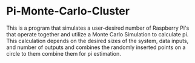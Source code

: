 # Pi-Monte-Carlo-Cluster
This is a program that simulates a user-desired number of Raspberry Pi's that operate together and utilize a Monte Carlo Simulation to calculate pi. This calculation depends on the desired sizes of the system, data inputs, and number of outputs and combines the randomly inserted points on a circle to them combine them for pi estimation.
